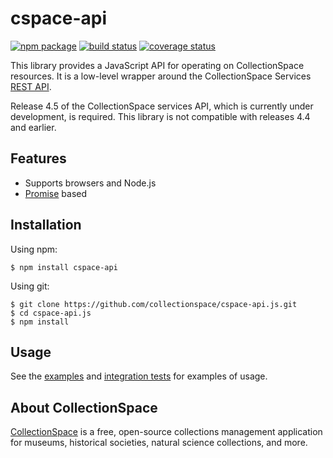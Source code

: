 # cspace-api


[![npm package](https://img.shields.io/npm/v/cspace-api.svg)](https://www.npmjs.com/package/cspace-api)
[![build status](https://travis-ci.org/collectionspace/cspace-api.js.svg?branch=master)](https://travis-ci.org/collectionspace/cspace-api.js)
[![coverage status](https://coveralls.io/repos/github/collectionspace/cspace-api.js/badge.svg?branch=master)](https://coveralls.io/github/collectionspace/cspace-api.js?branch=master)

This library provides a JavaScript API for operating on CollectionSpace resources. It is a low-level wrapper around the CollectionSpace Services [REST API](https://wiki.collectionspace.org/display/collectionspace/Common+Services+REST+API+documentation).

Release 4.5 of the CollectionSpace services API, which is currently under development, is required. This library is not compatible with releases 4.4 and earlier.

## Features

- Supports browsers and Node.js
- [Promise](http://www.html5rocks.com/en/tutorials/es6/promises/) based

## Installation

Using npm:

```
$ npm install cspace-api
```

Using git:

```
$ git clone https://github.com/collectionspace/cspace-api.js.git
$ cd cspace-api.js
$ npm install
```

## Usage

See the [examples](https://github.com/collectionspace/cspace-api.js/tree/master/examples) and [integration tests](https://github.com/collectionspace/cspace-api.js/tree/master/test/integration) for examples of usage.

## About CollectionSpace

[CollectionSpace](http://www.collectionspace.org/) is a free, open-source collections management application for museums, historical societies, natural science collections, and more.